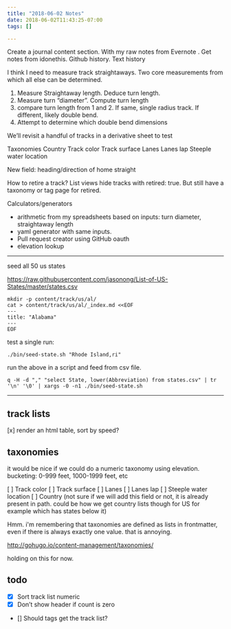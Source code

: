 ```yaml
---
title: "2018-06-02 Notes"
date: 2018-06-02T11:43:25-07:00
tags: []

---
```


<!--more-->

Create a journal content section. With my raw notes from Evernote . Get notes from idonethis. Github history. Text history

I think I need to measure track straightaways. Two core measurements from which all else can be determined.

1. Measure Straightaway length. Deduce turn length.
2. Measure turn “diameter”. Compute turn length
3. compare turn length from 1 and 2. If same, single radius track. If different, likely double bend.
4. Attempt to determine which double bend dimensions

We’ll revisit a handful of tracks in a derivative sheet to test

Taxonomies
Country
Track color
Track surface
Lanes
Lanes lap
Steeple water location

New field: heading/direction of home straight

How to retire a track? List views hide tracks with retired: true. But still have a taxonomy or tag page for retired.

Calculators/generators
* arithmetic from my spreadsheets based on inputs: turn diameter, straightaway length
* yaml generator with same inputs.
* Pull request creator using GitHub oauth
* elevation lookup

---

seed all 50 us states

https://raw.githubusercontent.com/jasonong/List-of-US-States/master/states.csv

```
mkdir -p content/track/us/al/
cat > content/track/us/al/_index.md <<EOF
---
title: "Alabama"
---
EOF
```

test a single run:
```
./bin/seed-state.sh "Rhode Island,ri"
```

run the above in a script and feed from csv file.
```
q -H -d "," "select State, lower(Abbreviation) from states.csv" | tr '\n' '\0' | xargs -0 -n1 ./bin/seed-state.sh
```

---

## track lists

[x] render an html table, sort by speed?

## taxonomies

it would be nice if we could do a numeric taxonomy using elevation. bucketing:
0-999 feet, 1000-1999 feet, etc

[ ] Track color
[ ] Track surface
[ ] Lanes
[ ] Lanes lap
[ ] Steeple water location
[ ] Country (not sure if we will add this field or not, it is already present in path. could be how we get country lists though for US for example which has states below it)

Hmm. i'm remembering that taxonomies are defined as lists in frontmatter, even if there is always exactly one value. that is annoying.

http://gohugo.io/content-management/taxonomies/

holding on this for now.

## todo

- [x] Sort track list numeric
- [x] Don’t show header if count is zero
- [] Should tags get the track list?
